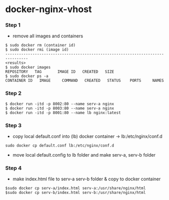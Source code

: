 # docker-nginx-vhost

### Step 1
- remove all images and containers
```
$ sudo docker rm (container id)
$ sudo docker rmi (image id)
--------------------------------------------------------------------------------
<results>
$ sudo docker images
REPOSITORY   TAG       IMAGE ID   CREATED   SIZE
$ sudo docker ps -a
CONTAINER ID   IMAGE     COMMAND   CREATED   STATUS    PORTS     NAMES
```
### Step 2
```
$ docker run -itd -p 8002:80 --name serv-a nginx
$ docker run -itd -p 8003:80 --name serv-a nginx
$ docker run -itd -p 8001:80 --name lb nginx:latest
```

### Step 3
- copy local default.conf into (lb) docker container -> lb:/etc/nginx/conf.d
```
sudo docker cp default.conf lb:/etc/nginx/conf.d
```
- move local default.config to lb folder and make serv-a, serv-b folder

### Step 4
- make index.html file to serv-a serv-b folder & copy to docker container
```
$sudo docker cp serv-a/index.html serv-a:/usr/share/nginx/html
$sudo docker cp serv-b/index.html serv-b:/usr/share/nginx/html
```
